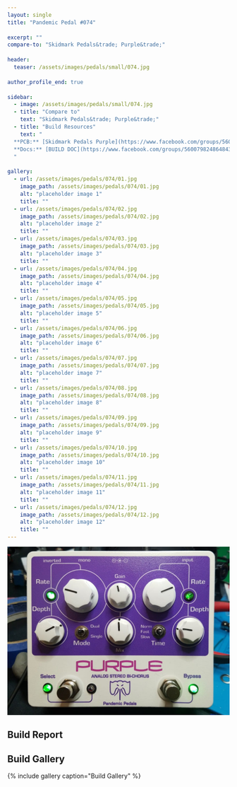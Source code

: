 ```yaml
---
layout: single
title: "Pandemic Pedal #074"

excerpt: ""
compare-to: "Skidmark Pedals&trade; Purple&trade;"

header:
  teaser: /assets/images/pedals/small/074.jpg

author_profile_end: true

sidebar:
  - image: /assets/images/pedals/small/074.jpg
  - title: "Compare to"
    text: "Skidmark Pedals&trade; Purple&trade;"
  - title: "Build Resources"
    text: "
  **PCB:** [Skidmark Pedals Purple](https://www.facebook.com/groups/560079824864843/)<br>
  **Docs:** [BUILD DOC](https://www.facebook.com/groups/560079824864843/permalink/745558016317022/)
  "

gallery:
  - url: /assets/images/pedals/074/01.jpg
    image_path: /assets/images/pedals/074/01.jpg
    alt: "placeholder image 1"
    title: ""
  - url: /assets/images/pedals/074/02.jpg
    image_path: /assets/images/pedals/074/02.jpg
    alt: "placeholder image 2"
    title: ""
  - url: /assets/images/pedals/074/03.jpg
    image_path: /assets/images/pedals/074/03.jpg
    alt: "placeholder image 3"
    title: ""
  - url: /assets/images/pedals/074/04.jpg
    image_path: /assets/images/pedals/074/04.jpg
    alt: "placeholder image 4"
    title: ""
  - url: /assets/images/pedals/074/05.jpg
    image_path: /assets/images/pedals/074/05.jpg
    alt: "placeholder image 5"
    title: ""
  - url: /assets/images/pedals/074/06.jpg
    image_path: /assets/images/pedals/074/06.jpg
    alt: "placeholder image 6"
    title: ""
  - url: /assets/images/pedals/074/07.jpg
    image_path: /assets/images/pedals/074/07.jpg
    alt: "placeholder image 7"
    title: ""
  - url: /assets/images/pedals/074/08.jpg
    image_path: /assets/images/pedals/074/08.jpg
    alt: "placeholder image 8"
    title: ""
  - url: /assets/images/pedals/074/09.jpg
    image_path: /assets/images/pedals/074/09.jpg
    alt: "placeholder image 9"
    title: ""
  - url: /assets/images/pedals/074/10.jpg
    image_path: /assets/images/pedals/074/10.jpg
    alt: "placeholder image 10"
    title: ""
  - url: /assets/images/pedals/074/11.jpg
    image_path: /assets/images/pedals/074/11.jpg
    alt: "placeholder image 11"
    title: ""
  - url: /assets/images/pedals/074/12.jpg
    image_path: /assets/images/pedals/074/12.jpg
    alt: "placeholder image 12"
    title: ""
---
```


[![header](/assets/images/pedals/074.jpg)](/assets/images/pedals/074.jpg)



## Build Report ##



## Build Gallery ##

{% include gallery caption="Build Gallery" %}